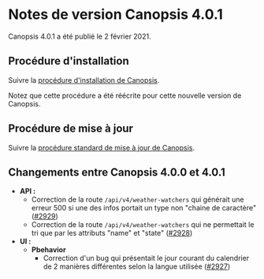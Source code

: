 # Notes de version Canopsis 4.0.1

Canopsis 4.0.1 a été publié le 2 février 2021.

## Procédure d'installation

Suivre la [procédure d'installation de Canopsis](../guide-administration/installation/index.md).

Notez que cette procédure a été réécrite pour cette nouvelle version de Canopsis.

## Procédure de mise à jour

Suivre la [procédure standard de mise à jour de Canopsis](../guide-administration/mise-a-jour/index.md).

## Changements entre Canopsis 4.0.0 et 4.0.1

*  **API :**
    * Correction de la route `/api/v4/weather-watchers` qui générait une erreur 500 si une des infos portait un type non "chaine de caractère" ([#2929](https://git.canopsis.net/canopsis/canopsis/-/issues/2929))
    * Correction de la route `/api/v4/weather-watchers` qui ne permettait le tri que par les attributs "name" et "state" ([#2928](https://git.canopsis.net/canopsis/canopsis/-/issues/2928))
*  **UI :**
    *  **Pbehavior**
        * Correction d'un bug qui présentait le jour courant du calendrier de 2 manières différentes selon la langue utilisée ([#2927](https://git.canopsis.net/canopsis/canopsis/-/issues/2927))

